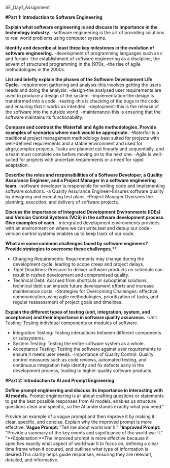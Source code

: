 SE_Day1_Assignment

**#Part 1: Introduction to Software Engineering**

**Explain what software engineering is and discuss its importance in the technology industry.**
-software engineering is the art of providing solutions to real world problems using computer systems.

**Identify and describe at least three key milestones in the evolution of software engineering.**
-development of programming languages such as c and fortain
-the establishment of software engineering as a discipline, the advent of structured programming in the 1970s,
-the rise of agile methodologies in the 2000s.

**List and briefly explain the phases of the Software Development Life Cycle.**
-requirement gathering and analysis-this involves getting the users needs and doing the analysis.
-design-the analysed user requirements are used to produce a design of the system.
-implementation-the design is transformed into a code.
-testing-this is checking of the bugs in the code and ensuring that it works as intended.
-deployment-this is the release of the software into the outside world.
-maintenance-this is ensuring that the software maintains its functionability.

**Compare and contrast the Waterfall and Agile methodologies. Provide examples of scenarios where each would be appropriate.**
-Waterfall is a traditional project management methodology best suited for projects with well-defined requirements and a stable environment and used for alrge,complex projects. Tasks are planned out linearly and sequentially, and a team must complete one before moving on to the next one.
-Agile is well-suited for projects with uncertain requirements or a need for rapid adaptation.

**Describe the roles and responsibilities of a Software Developer, a Quality Assurance Engineer, and a Project Manager in a software engineering team.**
-software developer is responsible for writing code and implementing software solutions.
-a Quality Assurance Engineer-Ensures software quality by designing and executing test plans.
-Project Manager Oversees the planning, execution, and delivery of software projects.

**Discuss the importance of Integrated Development Environments (IDEs) and Version Control Systems (VCS) in the software development process. Give examples of each.**
-intergrated development environments provides with an environment on where we can  write,test and debuy our code
-version control systems enables us to keep track of our code.

**What are some common challenges faced by software engineers? Provide strategies to overcome these challenges.****
 - Changing Requirements: Requirements may change during the development cycle, leading to scope creep and project delays.
  - Tight Deadlines: Pressure to deliver software products on schedule can result in rushed development and compromised quality.
  - Technical Debt: Accrued from shortcuts or suboptimal solutions, technical debt can impede future development efforts and increase maintenance costs.
   -Strategies for Overcoming Challenges:  effective communication,using agile methodologies, prioritization of tasks, and regular reassessment of project goals and timelines.

**Explain the different types of testing (unit, integration, system, and acceptance) and their importance in software quality assurance.**
   -Unit Testing: Testing individual components or modules of software.
  - Integration Testing: Testing interactions between different components or subsystems.
  - System Testing: Testing the entire software system as a whole.
  - Acceptance Testing: Testing the software against user requirements to ensure it meets user needs.
  -Importance of Quality Control: Quality control measures such as code reviews, automated testing, and continuous integration help identify and fix defects early in the development process, leading to higher-quality software products.

**#Part 2: Introduction to AI and Prompt Engineering**

**Define prompt engineering and discuss its importance in interacting with AI models.**
Prompt engineering is all about crafting questions or statements to get the best possible responses from AI models. 
enables us structure questions clear and specific, so the AI understands exactly what you need."

Provide an example of a vague prompt and then improve it by making it clear, specific, and concise. Explain why the improved prompt is more effective.
**Vague Prompt:** "Tell me about world war II."
"**Improved Prompt:** "Provide a summary of the key events and significance of the world war II."
"**Explanation:**The improved prompt is more effective because it specifies exactly what aspect of world war II to focus on, defining a clear time frame when it occured, and outlines what type of information is desired.This clarity helps guide responses, ensuring they are relevant, detailed, and informative.




